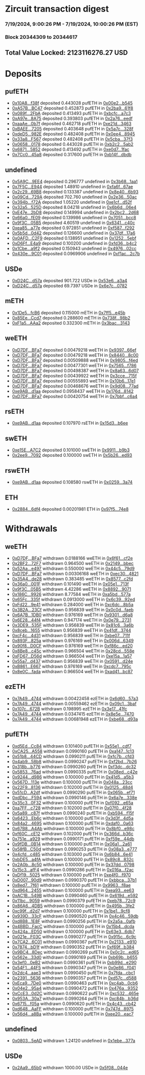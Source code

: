 # Zircuit transaction digest
### 7/19/2024, 9:00:26 PM - 7/19/2024, 10:00:26 PM (EST)
### Block 20344309 to 20344617

## Total Value Locked: 2123116276.27 USD

# Deposits
## pufETH
- [0x10A8...f38f](https://etherscan.io/address/0x10A8637536fA1e7240f4df99aA1eB84Aab40f38f) deposited 0.443028 pufETH in [0x00e2...b545](https://etherscan.io/tx/0x10A8637536fA1e7240f4df99aA1eB84Aab40f38f)
- [0xA57B...BC47](https://etherscan.io/address/0xA57B72eb124B6603D70811cC75987B10765eBC47) deposited 0.452873 pufETH in [0x2ba9...61f8](https://etherscan.io/tx/0xA57B72eb124B6603D70811cC75987B10765eBC47)
- [0x089f...2FbA](https://etherscan.io/address/0x089f0240AcB57718E1129912BbBEbd06999d2FbA) deposited 0.413493 pufETH in [0xbcfc...a7c3](https://etherscan.io/tx/0x089f0240AcB57718E1129912BbBEbd06999d2FbA)
- [0xA97e...8A75](https://etherscan.io/address/0xA97e730618644681fbEcaC297696C3727c8d8A75) deposited 0.393803 pufETH in [0x2a76...eedf](https://etherscan.io/tx/0xA97e730618644681fbEcaC297696C3727c8d8A75)
- [0xaaAe...0b7f](https://etherscan.io/address/0xaaAe34f3B23F1e7b343DF73Ffb6e340FBBd40b7f) deposited 0.462718 pufETH in [0xe21d...3463](https://etherscan.io/tx/0xaaAe34f3B23F1e7b343DF73Ffb6e340FBBd40b7f)
- [0xBAEE...7205](https://etherscan.io/address/0xBAEEa42E2E01c2FDE4Fdd896365a7082bF757205) deposited 0.403648 pufETH in [0x5a7c...328f](https://etherscan.io/tx/0xBAEEa42E2E01c2FDE4Fdd896365a7082bF757205)
- [0xdeD5...982E](https://etherscan.io/address/0xdeD5893b3Fd8960c50C66F9A088cE888B698982E) deposited 0.482408 pufETH in [0x0ee4...8945](https://etherscan.io/tx/0xdeD5893b3Fd8960c50C66F9A088cE888B698982E)
- [0x33a8...F567](https://etherscan.io/address/0x33a8F8aAc9CA7f7C9c60a8F6d9535a011EBcF567) deposited 0.482408 pufETH in [0x5cba...37f3](https://etherscan.io/tx/0x33a8F8aAc9CA7f7C9c60a8F6d9535a011EBcF567)
- [0x0658...0178](https://etherscan.io/address/0x0658D09F04269DBFfcc659FB21ba93ee086B0178) deposited 0.443028 pufETH in [0xb2c2...5ab2](https://etherscan.io/tx/0x0658D09F04269DBFfcc659FB21ba93ee086B0178)
- [0x6871...5852](https://etherscan.io/address/0x6871ff575B72c90e2efd0d5dE534982116aa5852) deposited 0.413492 pufETH in [0xe0d7...1fac](https://etherscan.io/tx/0x6871ff575B72c90e2efd0d5dE534982116aa5852)
- [0x7Cc0...45a8](https://etherscan.io/address/0x7Cc03dd5C803a147DccdeFDAc3842DAF8b3245a8) deposited 0.317600 pufETH in [0xb14f...dbdb](https://etherscan.io/tx/0x7Cc03dd5C803a147DccdeFDAc3842DAF8b3245a8)
## undefined
- [0x5A9C...9EE4](https://etherscan.io/address/0x5A9C734d86b596b381D042F63fe5FC98c7149EE4) deposited 0.296777 undefined in [0x3b68...1aa1](https://etherscan.io/tx/0x5A9C734d86b596b381D042F63fe5FC98c7149EE4)
- [0x7F5C...E944](https://etherscan.io/address/0x7F5Cf8D9B7edF036A5f639a793DBe3979Ff1E944) deposited 1.48910 undefined in [0xfa6f...67ae](https://etherscan.io/tx/0x7F5Cf8D9B7edF036A5f639a793DBe3979Ff1E944)
- [0x2c29...69B8](https://etherscan.io/address/0x2c2928429e28Acf6DF31ddC27E246691f4a069B8) deposited 0.133387 undefined in [0x8e40...6b93](https://etherscan.io/tx/0x2c2928429e28Acf6DF31ddC27E246691f4a069B8)
- [0x09Cd...729A](https://etherscan.io/address/0x09CdfF26536BCfd97E14FB06880B21b7bb9e729A) deposited 702.760 undefined in [0x2e36...50ac](https://etherscan.io/tx/0x09CdfF26536BCfd97E14FB06880B21b7bb9e729A)
- [0x394b...f72A](https://etherscan.io/address/0x394bbB5f3020bab3F786c51821508F683A20f72A) deposited 1.05220 undefined in [0xe1cf...d52f](https://etherscan.io/tx/0x394bbB5f3020bab3F786c51821508F683A20f72A)
- [0x32a5...525D](https://etherscan.io/address/0x32a59b87352e980dD6aB1bAF462696D28e63525D) deposited 8.04218 undefined in [0x6b6d...06e4](https://etherscan.io/tx/0x32a59b87352e980dD6aB1bAF462696D28e63525D)
- [0xE47e...2bD8](https://etherscan.io/address/0xE47ee9B9F5AD6D40c20a416e9e9A23046Fa22bD8) deposited 0.149994 undefined in [0x2bc2...2d68](https://etherscan.io/tx/0xE47ee9B9F5AD6D40c20a416e9e9A23046Fa22bD8)
- [0x66a0...fE09](https://etherscan.io/address/0x66a036734d78ACa65C622dbd112dD8C8dc6AfE09) deposited 0.139986 undefined in [0x7051...bcc8](https://etherscan.io/tx/0x66a036734d78ACa65C622dbd112dD8C8dc6AfE09)
- [0x9f3C...05B5](https://etherscan.io/address/0x9f3Cb8E0c7096233b4a50Bc059abAC8ED7ee05B5) deposited 4.60519 undefined in [0x6341...c40c](https://etherscan.io/tx/0x9f3Cb8E0c7096233b4a50Bc059abAC8ED7ee05B5)
- [0xea85...a77e](https://etherscan.io/address/0xea8576aC0011f6d6b669EbfeC73A215A7a2Ea77e) deposited 0.972851 undefined in [0xf587...f292](https://etherscan.io/tx/0xea8576aC0011f6d6b669EbfeC73A215A7a2Ea77e)
- [0x5b5d...0d42](https://etherscan.io/address/0x5b5d9e2872D54f83379676662907757AF3dd0d42) deposited 0.126600 undefined in [0x37df...17a6](https://etherscan.io/tx/0x5b5d9e2872D54f83379676662907757AF3dd0d42)
- [0x0AFD...C2F9](https://etherscan.io/address/0x0AFD87a5f6660Af6BF0F55d4D8B1CE8D8baFC2F9) deposited 0.138951 undefined in [0x1252...5ebf](https://etherscan.io/tx/0x0AFD87a5f6660Af6BF0F55d4D8B1CE8D8baFC2F9)
- [0xD6Ff...E4a9](https://etherscan.io/address/0xD6Ff901f5aB32d1f8F80aa4319CA69a33470E4a9) deposited 0.100200 undefined in [0xfd36...b4c2](https://etherscan.io/tx/0xD6Ff901f5aB32d1f8F80aa4319CA69a33470E4a9)
- [0x1Cbe...a9f2](https://etherscan.io/address/0x1Cbea9C2c3EE04d518033916e58068209Df2a9f2) deposited 0.150943 undefined in [0x4976...02cc](https://etherscan.io/tx/0x1Cbea9C2c3EE04d518033916e58068209Df2a9f2)
- [0x430e...9C01](https://etherscan.io/address/0x430e6a91CfFa4e9B503E1090151D9105d0899C01) deposited 0.0969906 undefined in [0xf1ac...2c7b](https://etherscan.io/tx/0x430e6a91CfFa4e9B503E1090151D9105d0899C01)
## USDe
- [0xD24C...d57a](https://etherscan.io/address/0xD24Cfe2d0fa81369ca6291c28ac5426e16B6d57a) deposited 901.722 USDe in [0x53e6...a3a4](https://etherscan.io/tx/0xD24Cfe2d0fa81369ca6291c28ac5426e16B6d57a)
- [0xD24C...d57a](https://etherscan.io/address/0xD24Cfe2d0fa81369ca6291c28ac5426e16B6d57a) deposited 69.7397 USDe in [0x6e7c...0782](https://etherscan.io/tx/0xD24Cfe2d0fa81369ca6291c28ac5426e16B6d57a)
## mETH
- [0x1De5...fcB6](https://etherscan.io/address/0x1De597caf08D335902774d3Cd0412EaeE12AfcB6) deposited 0.115000 mETH in [0x7ff5...e45b](https://etherscan.io/tx/0x1De597caf08D335902774d3Cd0412EaeE12AfcB6)
- [0x85Ee...Ccd7](https://etherscan.io/address/0x85Eea21f8c3706b97922A203dF69A82FFeB4Ccd7) deposited 0.288600 mETH in [0x738f...98b2](https://etherscan.io/tx/0x85Eea21f8c3706b97922A203dF69A82FFeB4Ccd7)
- [0xF1a5...AAa2](https://etherscan.io/address/0xF1a5CE567385E8dAaB553075842d0954F3ACAAa2) deposited 0.332300 mETH in [0x3bac...3143](https://etherscan.io/tx/0xF1a5CE567385E8dAaB553075842d0954F3ACAAa2)
## weETH
- [0xD7DF...BFa7](https://etherscan.io/address/0xD7DF7E085214743530afF339aFC420c7c720BFa7) deposited 0.00479218 weETH in [0x9397...66ef](https://etherscan.io/tx/0xD7DF7E085214743530afF339aFC420c7c720BFa7)
- [0xD7DF...BFa7](https://etherscan.io/address/0xD7DF7E085214743530afF339aFC420c7c720BFa7) deposited 0.00479218 weETH in [0x8440...8c00](https://etherscan.io/tx/0xD7DF7E085214743530afF339aFC420c7c720BFa7)
- [0xD7DF...BFa7](https://etherscan.io/address/0xD7DF7E085214743530afF339aFC420c7c720BFa7) deposited 0.00509888 weETH in [0x9805...f4ed](https://etherscan.io/tx/0xD7DF7E085214743530afF339aFC420c7c720BFa7)
- [0xD7DF...BFa7](https://etherscan.io/address/0xD7DF7E085214743530afF339aFC420c7c720BFa7) deposited 0.00477301 weETH in [0x7565...f786](https://etherscan.io/tx/0xD7DF7E085214743530afF339aFC420c7c720BFa7)
- [0xD7DF...BFa7](https://etherscan.io/address/0xD7DF7E085214743530afF339aFC420c7c720BFa7) deposited 0.00498387 weETH in [0x8a63...6d07](https://etherscan.io/tx/0xD7DF7E085214743530afF339aFC420c7c720BFa7)
- [0xD7DF...BFa7](https://etherscan.io/address/0xD7DF7E085214743530afF339aFC420c7c720BFa7) deposited 0.00439922 weETH in [0x3cce...715f](https://etherscan.io/tx/0xD7DF7E085214743530afF339aFC420c7c720BFa7)
- [0xD7DF...BFa7](https://etherscan.io/address/0xD7DF7E085214743530afF339aFC420c7c720BFa7) deposited 0.00555893 weETH in [0x10b6...17e1](https://etherscan.io/tx/0xD7DF7E085214743530afF339aFC420c7c720BFa7)
- [0xD7DF...BFa7](https://etherscan.io/address/0xD7DF7E085214743530afF339aFC420c7c720BFa7) deposited 0.00468676 weETH in [0x9d08...77ad](https://etherscan.io/tx/0xD7DF7E085214743530afF339aFC420c7c720BFa7)
- [0xe9AB...d1aa](https://etherscan.io/address/0xe9AB37D29bc59b846e4377cc21B782f5728Ed1aa) deposited 0.0958437 weETH in [0x176d...8142](https://etherscan.io/tx/0xe9AB37D29bc59b846e4377cc21B782f5728Ed1aa)
- [0xD7DF...BFa7](https://etherscan.io/address/0xD7DF7E085214743530afF339aFC420c7c720BFa7) deposited 0.00420754 weETH in [0x7bbf...c6a4](https://etherscan.io/tx/0xD7DF7E085214743530afF339aFC420c7c720BFa7)
## rsETH
- [0xe9AB...d1aa](https://etherscan.io/address/0xe9AB37D29bc59b846e4377cc21B782f5728Ed1aa) deposited 0.107970 rsETH in [0x15d3...b6ee](https://etherscan.io/tx/0xe9AB37D29bc59b846e4377cc21B782f5728Ed1aa)
## swETH
- [0xe15E...A7C2](https://etherscan.io/address/0xe15EBB6573496FD6860f7194285375FB94C9A7C2) deposited 0.101000 swETH in [0x9911...b9b3](https://etherscan.io/tx/0xe15EBB6573496FD6860f7194285375FB94C9A7C2)
- [0x2ee9...7092](https://etherscan.io/address/0x2ee901d6AAb21Aa32e50AD15779201C2D6637092) deposited 0.100000 swETH in [0x5b26...ed93](https://etherscan.io/tx/0x2ee901d6AAb21Aa32e50AD15779201C2D6637092)
## rswETH
- [0xe9AB...d1aa](https://etherscan.io/address/0xe9AB37D29bc59b846e4377cc21B782f5728Ed1aa) deposited 0.108580 rswETH in [0x0259...3a74](https://etherscan.io/tx/0xe9AB37D29bc59b846e4377cc21B782f5728Ed1aa)
## ETH
- [0x2884...6df4](https://etherscan.io/address/0x2884727741d234c19aa925f49a59359295046df4) deposited 0.00201981 ETH in [0x97f5...74e8](https://etherscan.io/tx/0x2884727741d234c19aa925f49a59359295046df4)
# Withdrawals
## weETH
- [0xD7DF...BFa7](https://etherscan.io/address/0xD7DF7E085214743530afF339aFC420c7c720BFa7) withdrawn 0.0188166 weETH in [0x6f61...cf2e](https://etherscan.io/tx/0xD7DF7E085214743530afF339aFC420c7c720BFa7)
- [0x2BF2...72F7](https://etherscan.io/address/0x2BF2B1f4594A0cAFa02595cFEa62F52F271572F7) withdrawn 0.964500 weETH in [0x2149...bbec](https://etherscan.io/tx/0x2BF2B1f4594A0cAFa02595cFEa62F52F271572F7)
- [0x52Aa...e497](https://etherscan.io/address/0x52Aa899454998Be5b000Ad077a46Bbe360F4e497) withdrawn 0.550000 weETH in [0x44c5...79d9](https://etherscan.io/tx/0x52Aa899454998Be5b000Ad077a46Bbe360F4e497)
- [0xD7DF...BFa7](https://etherscan.io/address/0xD7DF7E085214743530afF339aFC420c7c720BFa7) withdrawn 0.00306168 weETH in [0xec30...4821](https://etherscan.io/tx/0xD7DF7E085214743530afF339aFC420c7c720BFa7)
- [0x35A4...de28](https://etherscan.io/address/0x35A48e0520c708f67Dd1896e6eb7a4768e41de28) withdrawn 0.383485 weETH in [0x8577...c2fd](https://etherscan.io/tx/0x35A48e0520c708f67Dd1896e6eb7a4768e41de28)
- [0x36a0...001F](https://etherscan.io/address/0x36a0798815D43498a90F85b77e7b43bfEA88001F) withdrawn 0.101490 weETH in [0x05e1...713f](https://etherscan.io/tx/0x36a0798815D43498a90F85b77e7b43bfEA88001F)
- [0x9f3C...05B5](https://etherscan.io/address/0x9f3Cb8E0c7096233b4a50Bc059abAC8ED7ee05B5) withdrawn 4.42286 weETH in [0x8892...9071](https://etherscan.io/tx/0x9f3Cb8E0c7096233b4a50Bc059abAC8ED7ee05B5)
- [0x186C...9926](https://etherscan.io/address/0x186C311768aA1325977291977633150FBc8E9926) withdrawn 8.77584 weETH in [0xa5bd...577a](https://etherscan.io/tx/0x186C311768aA1325977291977633150FBc8E9926)
- [0x65Fc...335f](https://etherscan.io/address/0x65Fc8c391d7D258d01963825f619e725AC2A335f) withdrawn 0.0913000 weETH in [0x6c39...92ed](https://etherscan.io/tx/0x65Fc8c391d7D258d01963825f619e725AC2A335f)
- [0xFd22...9e41](https://etherscan.io/address/0xFd220F1d67eB19D0883Ff77ab01E0ab595B79e41) withdrawn 0.284000 weETH in [0xc6dc...8b5a](https://etherscan.io/tx/0xFd220F1d67eB19D0883Ff77ab01E0ab595B79e41)
- [0x3B2A...23Cf](https://etherscan.io/address/0x3B2AC1959d06cf095E26f11B4D2EC8C587Fa23Cf) withdrawn 0.956839 weETH in [0x0c0d...faeb](https://etherscan.io/tx/0x3B2AC1959d06cf095E26f11B4D2EC8C587Fa23Cf)
- [0x6A7B...1DB0](https://etherscan.io/address/0x6A7B53e930AF4Bb94696efcc50801CdD611b1DB0) withdrawn 0.976169 weETH in [0x9301...d6a8](https://etherscan.io/tx/0x6A7B53e930AF4Bb94696efcc50801CdD611b1DB0)
- [0x6E28...44f4](https://etherscan.io/address/0x6E28869E1990830fd3669DdDA186565B0f8d44f4) withdrawn 0.947174 weETH in [0x0e79...2731](https://etherscan.io/tx/0x6E28869E1990830fd3669DdDA186565B0f8d44f4)
- [0x3DE9...535F](https://etherscan.io/address/0x3DE904D0D02d696fc1f92F99ea303F71E9C3535F) withdrawn 0.956839 weETH in [0x81c6...3a6b](https://etherscan.io/tx/0x3DE904D0D02d696fc1f92F99ea303F71E9C3535F)
- [0x8ceb...1655](https://etherscan.io/address/0x8ceb8BB4fd044e22f84b9571a903Fc0d714b1655) withdrawn 0.956839 weETH in [0x41df...3744](https://etherscan.io/tx/0x8ceb8BB4fd044e22f84b9571a903Fc0d714b1655)
- [0xcF4c...4d31](https://etherscan.io/address/0xcF4cb7B737100984D0D1a9512CF31B1C5f0A4d31) withdrawn 0.956839 weETH in [0xbe07...711f](https://etherscan.io/tx/0xcF4cb7B737100984D0D1a9512CF31B1C5f0A4d31)
- [0x893F...825a](https://etherscan.io/address/0x893F1CFE1b0bFA68A743b83D07Fe11e2C8A7825a) withdrawn 0.976169 weETH in [0x006d...6349](https://etherscan.io/tx/0x893F1CFE1b0bFA68A743b83D07Fe11e2C8A7825a)
- [0x90f8...D0CF](https://etherscan.io/address/0x90f85E457Bd29862B733d282ad05Ef8CF01fD0CF) withdrawn 0.976169 weETH in [0xf86c...ed20](https://etherscan.io/tx/0x90f85E457Bd29862B733d282ad05Ef8CF01fD0CF)
- [0x8Be8...c45c](https://etherscan.io/address/0x8Be8E9F8ddE52d098973869266Be4250B89Cc45c) withdrawn 0.966504 weETH in [0x28cd...558e](https://etherscan.io/tx/0x8Be8E9F8ddE52d098973869266Be4250B89Cc45c)
- [0xFD67...D56d](https://etherscan.io/address/0xFD6704c0A141ad780948d44F8577f89d1F5fD56d) withdrawn 0.966504 weETH in [0xe15a...1a57](https://etherscan.io/tx/0xFD6704c0A141ad780948d44F8577f89d1F5fD56d)
- [0x55a7...d437](https://etherscan.io/address/0x55a7CE33eC01B8FD36Fc573A71E401c19C00d437) withdrawn 0.956839 weETH in [0x0591...d24e](https://etherscan.io/tx/0x55a7CE33eC01B8FD36Fc573A71E401c19C00d437)
- [0xB861...E667](https://etherscan.io/address/0xB861BE021590b2607cE86d8fd2121938aE64E667) withdrawn 0.976169 weETH in [0xcdc7...795c](https://etherscan.io/tx/0xB861BE021590b2607cE86d8fd2121938aE64E667)
- [0x8e0C...fada](https://etherscan.io/address/0x8e0Cf0268Ed16C4768b916f0b8393BFc3059fada) withdrawn 0.966504 weETH in [0xad41...bc87](https://etherscan.io/tx/0x8e0Cf0268Ed16C4768b916f0b8393BFc3059fada)
## ezETH
- [0x7A49...4744](https://etherscan.io/address/0x7A493Be5c2ce014cD049Bf178a1ac0Db1B434744) withdrawn 0.00422458 ezETH in [0x6d60...57a3](https://etherscan.io/tx/0x7A493Be5c2ce014cD049Bf178a1ac0Db1B434744)
- [0x7A49...4744](https://etherscan.io/address/0x7A493Be5c2ce014cD049Bf178a1ac0Db1B434744) withdrawn 0.00559462 ezETH in [0x09c1...3baf](https://etherscan.io/tx/0x7A493Be5c2ce014cD049Bf178a1ac0Db1B434744)
- [0x107c...672B](https://etherscan.io/address/0x107cf965bae2C5B19F7cfB4B04cADbc33625672B) withdrawn 0.198995 ezETH in [0x3e17...41fc](https://etherscan.io/tx/0x107cf965bae2C5B19F7cfB4B04cADbc33625672B)
- [0x7A49...4744](https://etherscan.io/address/0x7A493Be5c2ce014cD049Bf178a1ac0Db1B434744) withdrawn 0.0347415 ezETH in [0x8e5e...7470](https://etherscan.io/tx/0x7A493Be5c2ce014cD049Bf178a1ac0Db1B434744)
- [0x7A49...4744](https://etherscan.io/address/0x7A493Be5c2ce014cD049Bf178a1ac0Db1B434744) withdrawn 0.00681948 ezETH in [0xbe68...d93a](https://etherscan.io/tx/0x7A493Be5c2ce014cD049Bf178a1ac0Db1B434744)
## pufETH
- [0xd5Ed...Cc84](https://etherscan.io/address/0xd5Ed364DF3a5e030441265a20982316fD1A2Cc84) withdrawn 0.101400 pufETH in [0x55e1...cdf7](https://etherscan.io/tx/0xd5Ed364DF3a5e030441265a20982316fD1A2Cc84)
- [0xCA25...A558](https://etherscan.io/address/0xCA25D05D1f884D6bCaa787e087d206CD210eA558) withdrawn 0.0990160 pufETH in [0xa147...1c13](https://etherscan.io/tx/0xCA25D05D1f884D6bCaa787e087d206CD210eA558)
- [0x51b8...44CD](https://etherscan.io/address/0x51b846BcD2E54680c747B2d96BE2Fa64360144CD) withdrawn 0.0990211 pufETH in [0xfc7b...cfd3](https://etherscan.io/tx/0x51b846BcD2E54680c747B2d96BE2Fa64360144CD)
- [0x4ab9...58b8](https://etherscan.io/address/0x4ab9B59AA8e6c3F7Fd351f8952a32e0b95e758b8) withdrawn 0.0990247 pufETH in [0xf2bd...7b26](https://etherscan.io/tx/0x4ab9B59AA8e6c3F7Fd351f8952a32e0b95e758b8)
- [0x318b...b776](https://etherscan.io/address/0x318b0f9A904d82bDa720a932beDD76E45702b776) withdrawn 0.0990260 pufETH in [0xf3dc...dc32](https://etherscan.io/tx/0x318b0f9A904d82bDa720a932beDD76E45702b776)
- [0x5853...76ad](https://etherscan.io/address/0x5853fe8189228D65B673d2B538a54bfC26Cb76ad) withdrawn 0.0990335 pufETH in [0x08ed...c42e](https://etherscan.io/tx/0x5853fe8189228D65B673d2B538a54bfC26Cb76ad)
- [0x9244...d986](https://etherscan.io/address/0x9244182441734861d3E36A62152c0ae9645fd986) withdrawn 0.100000 pufETH in [0x41d5...a5b3](https://etherscan.io/tx/0x9244182441734861d3E36A62152c0ae9645fd986)
- [0x567D...113e](https://etherscan.io/address/0x567D155553aa0F903a7DE7FA6cd59B59bc6d113e) withdrawn 0.100000 pufETH in [0x048a...23cc](https://etherscan.io/tx/0x567D155553aa0F903a7DE7FA6cd59B59bc6d113e)
- [0x22F9...8136](https://etherscan.io/address/0x22F93Cc810fb797E455e53FaFAADe88D55818136) withdrawn 0.102000 pufETH in [0x0125...48d4](https://etherscan.io/tx/0x22F93Cc810fb797E455e53FaFAADe88D55818136)
- [0x51cD...A2df](https://etherscan.io/address/0x51cD086dde45Deffa680f506d525121A1bbeA2df) withdrawn 0.0990290 pufETH in [0x065b...ef71](https://etherscan.io/tx/0x51cD086dde45Deffa680f506d525121A1bbeA2df)
- [0xdDbc...F594](https://etherscan.io/address/0xdDbcf3Faa9ADbfDA010E34Cce5662F54713eF594) withdrawn 0.0990146 pufETH in [0x6a7e...338e](https://etherscan.io/tx/0xdDbcf3Faa9ADbfDA010E34Cce5662F54713eF594)
- [0x35c3...0F32](https://etherscan.io/address/0x35c3BEF9a274Bf3B937C981172B2AA0f3F9e0F32) withdrawn 0.100000 pufETH in [0xf092...e65a](https://etherscan.io/tx/0x35c3BEF9a274Bf3B937C981172B2AA0f3F9e0F32)
- [0xa7FF...c728](https://etherscan.io/address/0xa7FFebB1A2730ff6B58A359A172371FD3988c728) withdrawn 0.102000 pufETH in [0x07f0...4f28](https://etherscan.io/tx/0xa7FFebB1A2730ff6B58A359A172371FD3988c728)
- [0x5a89...c87f](https://etherscan.io/address/0x5a89FC18A3e91BF6509Ae48EbC69eefd0Ee8c87f) withdrawn 0.0990240 pufETH in [0xb594...f15f](https://etherscan.io/tx/0x5a89FC18A3e91BF6509Ae48EbC69eefd0Ee8c87f)
- [0x6423...Eb6c](https://etherscan.io/address/0x6423C0D8F294A2C8778f81E75D315B8c4557Eb6c) withdrawn 0.100000 pufETH in [0x3d3f...4d5a](https://etherscan.io/tx/0x6423C0D8F294A2C8778f81E75D315B8c4557Eb6c)
- [0x84a2...4695](https://etherscan.io/address/0x84a26363b875e3800aaD7381EAB718C43A994695) withdrawn 0.100000 pufETH in [0xdaf0...0a63](https://etherscan.io/tx/0x84a26363b875e3800aaD7381EAB718C43A994695)
- [0x67B8...A4Ab](https://etherscan.io/address/0x67B889AC2548eA12B63Be6e8F877c14BC061A4Ab) withdrawn 0.100000 pufETH in [0x8bf0...e98c](https://etherscan.io/tx/0x67B889AC2548eA12B63Be6e8F877c14BC061A4Ab)
- [0xf60C...cE12](https://etherscan.io/address/0xf60C8A792240c2637E0D95BF1ab26E78B510cE12) withdrawn 0.102000 pufETH in [0x366d...b36c](https://etherscan.io/tx/0xf60C8A792240c2637E0D95BF1ab26E78B510cE12)
- [0x751e...a929](https://etherscan.io/address/0x751efC438843FCEa8d3a6a292ce7abC13095a929) withdrawn 0.0990171 pufETH in [0xf59e...44db](https://etherscan.io/tx/0x751efC438843FCEa8d3a6a292ce7abC13095a929)
- [0x9fDB...0B14](https://etherscan.io/address/0x9fDB694ce2b09dA128e9d2CFeBC224c540b30B14) withdrawn 0.100000 pufETH in [0x06a1...2a61](https://etherscan.io/tx/0x9fDB694ce2b09dA128e9d2CFeBC224c540b30B14)
- [0x58fB...C50d](https://etherscan.io/address/0x58fB7d0ACB8a1e354c2BbC1A56F84B151Ce6C50d) withdrawn 0.0990253 pufETH in [0x08a3...e777](https://etherscan.io/tx/0x58fB7d0ACB8a1e354c2BbC1A56F84B151Ce6C50d)
- [0x4cfd...c485](https://etherscan.io/address/0x4cfd5FD6fF9e5912370Cb9b1EA41A49B8958c485) withdrawn 0.103000 pufETH in [0x6b84...6e41](https://etherscan.io/tx/0x4cfd5FD6fF9e5912370Cb9b1EA41A49B8958c485)
- [0xbDE5...a4fA](https://etherscan.io/address/0xbDE572f2d26706fCF27DCFEF91cFF2E926e7a4fA) withdrawn 0.100000 pufETH in [0x89c8...832c](https://etherscan.io/tx/0xbDE572f2d26706fCF27DCFEF91cFF2E926e7a4fA)
- [0x2A0b...8c50](https://etherscan.io/address/0x2A0b21cf8Be72a90870cd4c7ADef4EFbC7348c50) withdrawn 0.100000 pufETH in [0x37dd...0798](https://etherscan.io/tx/0x2A0b21cf8Be72a90870cd4c7ADef4EFbC7348c50)
- [0x15c3...afF4](https://etherscan.io/address/0x15c3b89c82ab91162Dee37f13b65e282F170afF4) withdrawn 0.0990286 pufETH in [0x016a...f2ac](https://etherscan.io/tx/0x15c3b89c82ab91162Dee37f13b65e282F170afF4)
- [0xDf19...5025](https://etherscan.io/address/0xDf1969A4E489e84C3503512D28b9bD2ee04C5025) withdrawn 0.100000 pufETH in [0xe4f0...f970](https://etherscan.io/tx/0xDf1969A4E489e84C3503512D28b9bD2ee04C5025)
- [0xD007...90d9](https://etherscan.io/address/0xD007d7B116532b8613722E84B7B02942B8b690d9) withdrawn 0.0990370 pufETH in [0xbbca...37b1](https://etherscan.io/tx/0xD007d7B116532b8613722E84B7B02942B8b690d9)
- [0x8ed7...7f61](https://etherscan.io/address/0x8ed7C7e1Beef02EAe34c235FC914ec95f9fd7f61) withdrawn 0.100000 pufETH in [0x9963...f8ae](https://etherscan.io/tx/0x8ed7C7e1Beef02EAe34c235FC914ec95f9fd7f61)
- [0xd964...2455](https://etherscan.io/address/0xd964c6c81c3181C9b75026226D5567A12Be12455) withdrawn 0.100000 pufETH in [0xea93...ee63](https://etherscan.io/tx/0xd964c6c81c3181C9b75026226D5567A12Be12455)
- [0xAC1B...549B](https://etherscan.io/address/0xAC1Bb878533BeA8E71D23c758dAB16D8238D549B) withdrawn 0.0990460 pufETH in [0x619d...e592](https://etherscan.io/tx/0xAC1Bb878533BeA8E71D23c758dAB16D8238D549B)
- [0x11bc...9059](https://etherscan.io/address/0x11bc1Bd182F94A2716F843393F4BC400A51D9059) withdrawn 0.0990379 pufETH in [0xeb78...72c9](https://etherscan.io/tx/0x11bc1Bd182F94A2716F843393F4BC400A51D9059)
- [0x86A6...4DB5](https://etherscan.io/address/0x86A668983De72db5C39f047E3357dC3150aE4DB5) withdrawn 0.100000 pufETH in [0x495b...3fe2](https://etherscan.io/tx/0x86A668983De72db5C39f047E3357dC3150aE4DB5)
- [0xc99f...d2d7](https://etherscan.io/address/0xc99f92Ae98D31d1d0D3222c60a3d8DC7cBD7d2d7) withdrawn 0.100000 pufETH in [0x1be1...9cf8](https://etherscan.io/tx/0xc99f92Ae98D31d1d0D3222c60a3d8DC7cBD7d2d7)
- [0x939D...33cF](https://etherscan.io/address/0x939D143CF9d0214a1320ed5D8c7aFfd5Fcd933cF) withdrawn 0.0990520 pufETH in [0x4c46...59db](https://etherscan.io/tx/0x939D143CF9d0214a1320ed5D8c7aFfd5Fcd933cF)
- [0xd8B8...1E8F](https://etherscan.io/address/0xd8B8700beBfA96aAD38cAA849D159873874d1E8F) withdrawn 0.0990256 pufETH in [0x2a5a...0afb](https://etherscan.io/tx/0xd8B8700beBfA96aAD38cAA849D159873874d1E8F)
- [0x4BBD...FacC](https://etherscan.io/address/0x4BBD5B4E7865A65668b72B5f5bFEdCDef22aFacC) withdrawn 0.100000 pufETH in [0x15b4...dcda](https://etherscan.io/tx/0x4BBD5B4E7865A65668b72B5f5bFEdCDef22aFacC)
- [0x424a...ED50](https://etherscan.io/address/0x424a7c4f975f696B4f4E8d8f39463aaFdC3CED50) withdrawn 0.100000 pufETH in [0x63e3...6db7](https://etherscan.io/tx/0x424a7c4f975f696B4f4E8d8f39463aaFdC3CED50)
- [0x021e...F03C](https://etherscan.io/address/0x021e8FF8AC8fc4cD79B7397098Ea977b2abCF03C) withdrawn 0.0990277 pufETH in [0x915c...6c9c](https://etherscan.io/tx/0x021e8FF8AC8fc4cD79B7397098Ea977b2abCF03C)
- [0x7CA2...6C01](https://etherscan.io/address/0x7CA265740D53FD5299F13ABf40c2b0c74F966C01) withdrawn 0.0990367 pufETH in [0x2133...e910](https://etherscan.io/tx/0x7CA265740D53FD5299F13ABf40c2b0c74F966C01)
- [0x7874...bD1f](https://etherscan.io/address/0x7874a5a0D80E61A3818594D36cA848cd986EbD1f) withdrawn 0.0990352 pufETH in [0xf69f...b384](https://etherscan.io/tx/0x7874a5a0D80E61A3818594D36cA848cd986EbD1f)
- [0x9BC4...8Dec](https://etherscan.io/address/0x9BC44E67Af3bD0d2B9fe923862B8BB0C5C368Dec) withdrawn 0.0990269 pufETH in [0x0c2c...ed65](https://etherscan.io/tx/0x9BC44E67Af3bD0d2B9fe923862B8BB0C5C368Dec)
- [0x562e...33d0](https://etherscan.io/address/0x562e0629322e15c6d3E83223deb3f655b13233d0) withdrawn 0.0990169 pufETH in [0xb69b...b655](https://etherscan.io/tx/0x562e0629322e15c6d3E83223deb3f655b13233d0)
- [0x3ef0...0eB2](https://etherscan.io/address/0x3ef0Cce92C6A2eCA9901e5451E1E0d972C0c0eB2) withdrawn 0.0990361 pufETH in [0xb99d...e290](https://etherscan.io/tx/0x3ef0Cce92C6A2eCA9901e5451E1E0d972C0c0eB2)
- [0x54F1...44F5](https://etherscan.io/address/0x54F171aD21097758Ac446F0AcDc0A9f82d0344F5) withdrawn 0.0990347 pufETH in [0x0e86...f041](https://etherscan.io/tx/0x54F171aD21097758Ac446F0AcDc0A9f82d0344F5)
- [0x2dc4...aae3](https://etherscan.io/address/0x2dc485872E9bBBB2ec51A13097Ebe00853b2aae3) withdrawn 0.0990450 pufETH in [0x7fda...cbc1](https://etherscan.io/tx/0x2dc485872E9bBBB2ec51A13097Ebe00853b2aae3)
- [0x2391...5636](https://etherscan.io/address/0x23910398AfA975a86f044ddC935D3bf46a905636) withdrawn 0.0990357 pufETH in [0xd57c...d588](https://etherscan.io/tx/0x23910398AfA975a86f044ddC935D3bf46a905636)
- [0xEca9...7De0](https://etherscan.io/address/0xEca9f1E9BF7aBAf5F486298DC4063db097cf7De0) withdrawn 0.0990463 pufETH in [0xc4ab...0cb6](https://etherscan.io/tx/0xEca9f1E9BF7aBAf5F486298DC4063db097cf7De0)
- [0x04e2...95a4](https://etherscan.io/address/0x04e2Df7DeCFebEB17b19a4Cd15Ccc5871F5595a4) withdrawn 0.0990472 pufETH in [0x476a...9352](https://etherscan.io/tx/0x04e2Df7DeCFebEB17b19a4Cd15Ccc5871F5595a4)
- [0xCcE3...0d2C](https://etherscan.io/address/0xCcE340D45c3247A155Fb6719679244231eC90d2C) withdrawn 0.0990622 pufETH in [0xc532...465e](https://etherscan.io/tx/0xCcE340D45c3247A155Fb6719679244231eC90d2C)
- [0x953A...30a7](https://etherscan.io/address/0x953A4Ee19e370A2Fc65cDc3d3c4d97BC15f530a7) withdrawn 0.0990264 pufETH in [0xc84b...b36d](https://etherscan.io/tx/0x953A4Ee19e370A2Fc65cDc3d3c4d97BC15f530a7)
- [0x6715...f05a](https://etherscan.io/address/0x671512c0204F3fF859f7cA2A70add5447C3af05a) withdrawn 0.0990620 pufETH in [0x4c43...cb42](https://etherscan.io/tx/0x671512c0204F3fF859f7cA2A70add5447C3af05a)
- [0xd648...AaFF](https://etherscan.io/address/0xd648D384d59aa4280aC12BfD778837455FD1AaFF) withdrawn 0.100000 pufETH in [0x747d...8975](https://etherscan.io/tx/0xd648D384d59aa4280aC12BfD778837455FD1AaFF)
- [0x56d4...a8Ba](https://etherscan.io/address/0x56d49bF1984941a60abf9aad2d1a7709D32ba8Ba) withdrawn 0.100000 pufETH in [0xee20...eac7](https://etherscan.io/tx/0x56d49bF1984941a60abf9aad2d1a7709D32ba8Ba)
## undefined
- [0x0803...5eAD](https://etherscan.io/address/0x08034edfCe1C954f063936cAa7CBDa5374245eAD) withdrawn 1.24120 undefined in [0x1ebe...377a](https://etherscan.io/tx/0x08034edfCe1C954f063936cAa7CBDa5374245eAD)
## USDe
- [0x2Aa9...65b0](https://etherscan.io/address/0x2Aa9cD429CfC917854a8C7aD3C23ED7B6B9f65b0) withdrawn 1000.00 USDe in [0x5f08...044e](https://etherscan.io/tx/0x2Aa9cD429CfC917854a8C7aD3C23ED7B6B9f65b0)
